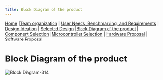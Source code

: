 ```yaml
---
Title: Block Diagram of the product
---
```

[Home](/index.md) |[Team organization](/Team_organization.md) | [User Needs, Benchmarking, and Requirements](/User_Needs_Benchmarking_Requirements.md) | [Design Ideation](/Design_Ideation.md) | [Selected Design](/Selected_Design.md) 
|[Block Diagram of the product](/Block_Diagram_of_the_product.md) | [Component Selection](/Component_Selection.md) |[Microcontroller Selection](/Microcontroller_Selection.md) | [Hardware Proposal](/Hardware_Proposal.md) | [Software Proposal](/Software_Proposal.md)

# Block Diagram of the product 
![Block Diagram-314](https://github.com/EGR314-Spring2024-Team303/EGR314-Spring2024-Team303.github.io/assets/156623314/6e1d7961-64be-4b4c-a494-9d3021bc0e21)

